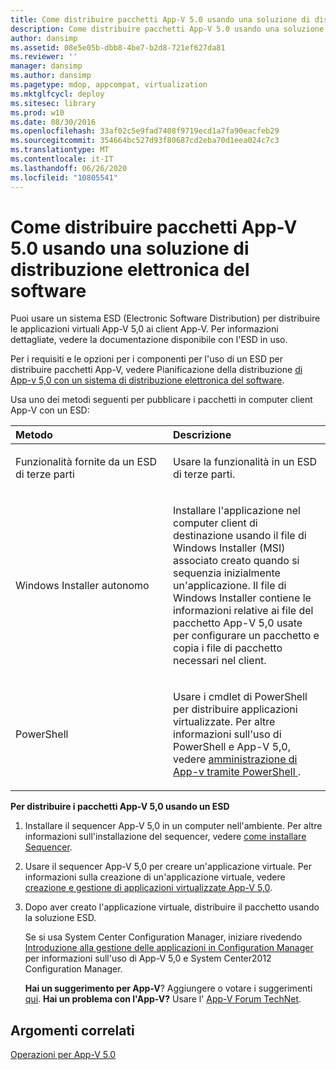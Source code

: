 ```yaml
---
title: Come distribuire pacchetti App-V 5.0 usando una soluzione di distribuzione elettronica del software
description: Come distribuire pacchetti App-V 5.0 usando una soluzione di distribuzione elettronica del software
author: dansimp
ms.assetid: 08e5e05b-dbb8-4be7-b2d8-721ef627da81
ms.reviewer: ''
manager: dansimp
ms.author: dansimp
ms.pagetype: mdop, appcompat, virtualization
ms.mktglfcycl: deploy
ms.sitesec: library
ms.prod: w10
ms.date: 08/30/2016
ms.openlocfilehash: 33af02c5e9fad7408f9719ecd1a7fa90eacfeb29
ms.sourcegitcommit: 354664bc527d93f80687cd2eba70d1eea024c7c3
ms.translationtype: MT
ms.contentlocale: it-IT
ms.lasthandoff: 06/26/2020
ms.locfileid: "10805541"
---
```

# Come distribuire pacchetti App-V 5.0 usando una soluzione di distribuzione elettronica del software


Puoi usare un sistema ESD (Electronic Software Distribution) per distribuire le applicazioni virtuali App-V 5,0 ai client App-V. Per informazioni dettagliate, vedere la documentazione disponibile con l'ESD in uso.

Per i requisiti e le opzioni per i componenti per l'uso di un ESD per distribuire pacchetti App-V, vedere Pianificazione della distribuzione [di App-v 5,0 con un sistema di distribuzione elettronica del software](planning-to-deploy-app-v-50-with-an-electronic-software-distribution-system.md).

Usa uno dei metodi seguenti per pubblicare i pacchetti in computer client App-V con un ESD:

<table>
<colgroup>
<col width="50%" />
<col width="50%" />
</colgroup>
<thead>
<tr class="header">
<th align="left">Metodo</th>
<th align="left">Descrizione</th>
</tr>
</thead>
<tbody>
<tr class="odd">
<td align="left"><p>Funzionalità fornite da un ESD di terze parti</p></td>
<td align="left"><p>Usare la funzionalità in un ESD di terze parti.</p></td>
</tr>
<tr class="even">
<td align="left"><p>Windows Installer autonomo</p></td>
<td align="left"><p>Installare l'applicazione nel computer client di destinazione usando il file di Windows Installer (MSI) associato creato quando si sequenzia inizialmente un'applicazione. Il file di Windows Installer contiene le informazioni relative ai file del pacchetto App-V 5,0 usate per configurare un pacchetto e copia i file di pacchetto necessari nel client.</p></td>
</tr>
<tr class="odd">
<td align="left"><p>PowerShell</p></td>
<td align="left"><p>Usare i cmdlet di PowerShell per distribuire applicazioni virtualizzate. Per altre informazioni sull'uso di PowerShell e App-V 5,0, vedere <a href="administering-app-v-by-using-powershell.md" data-raw-source="[Administering App-V by Using PowerShell](administering-app-v-by-using-powershell.md)"> amministrazione di App-v tramite PowerShell </a> .</p></td>
</tr>
</tbody>
</table>

 

**Per distribuire i pacchetti App-V 5,0 usando un ESD**

1.  Installare il sequencer App-V 5,0 in un computer nell'ambiente. Per altre informazioni sull'installazione del sequencer, vedere [come installare Sequencer](how-to-install-the-sequencer-beta-gb18030.md).

2.  Usare il sequencer App-V 5,0 per creare un'applicazione virtuale. Per informazioni sulla creazione di un'applicazione virtuale, vedere [creazione e gestione di applicazioni virtualizzate App-V 5,0](creating-and-managing-app-v-50-virtualized-applications.md).

3.  Dopo aver creato l'applicazione virtuale, distribuire il pacchetto usando la soluzione ESD.

    Se si usa System Center Configuration Manager, iniziare rivedendo [Introduzione alla gestione delle applicazioni in Configuration Manager](https://go.microsoft.com/fwlink/?LinkId=281816) per informazioni sull'uso di App-V 5,0 e System Center2012 Configuration Manager.

    **Hai un suggerimento per App-V**? Aggiungere o votare i suggerimenti [qui](http://appv.uservoice.com/forums/280448-microsoft-application-virtualization). **Hai un problema con l'App-V?** Usare l' [App-V Forum TechNet](https://social.technet.microsoft.com/Forums/home?forum=mdopappv).

## Argomenti correlati


[Operazioni per App-V 5.0](operations-for-app-v-50.md)

 

 





